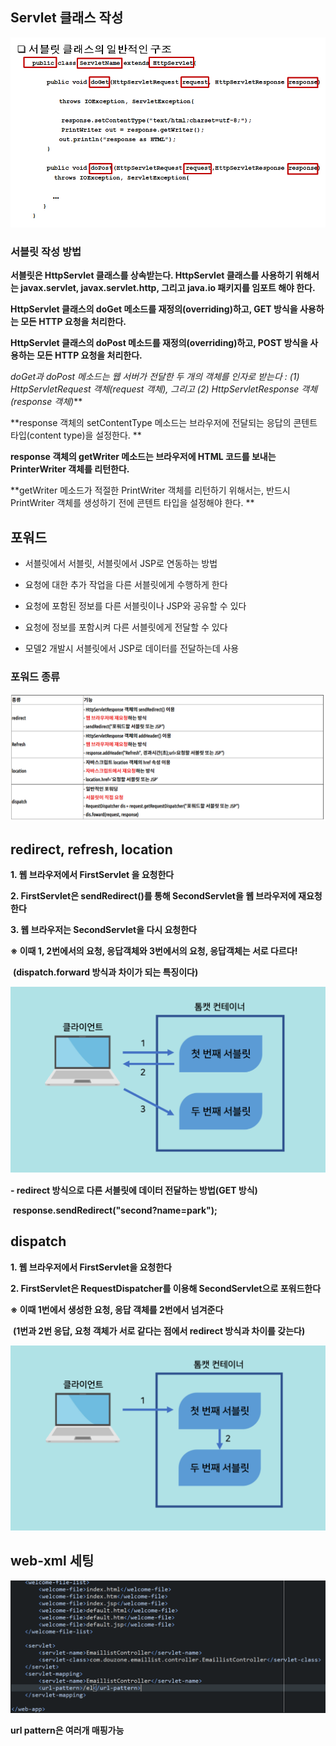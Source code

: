 ## Servlet 클래스 작성

![image-20211008153321337](img/image-20211008153321337.png)



### 서블릿 작성 방법

**서블릿은 HttpServlet 클래스를 상속받는다. HttpServlet 클래스를 사용하기 위해서는 javax.servlet, javax.servlet.http, 그리고 java.io 패키지를 임포트 해야 한다.**

**HttpServlet 클래스의 doGet 메소드를 재정의(overriding)하고, GET 방식을 사용하는 모든 HTTP 
 요청을 처리한다.**

**HttpServlet 클래스의 doPost 메소드를 재정의(overriding)하고, POST 방식을 사용하는 모든 HTTP 
 요청을 처리한다.**

**doGet과 doPost 메소드는 웹 서버가 전달한 두 개의 객체를 인자로 받는다 : (1) HttpServletRequest 
 객체(*request* 객체*)*, 그리고 (2) HttpServletResponse 객체(*response* 객체*)***

**response 객체의 setContentType 메소드는 브라우저에 전달되는 응답의 콘텐트 타입(content type)을 설정한다. ** 

**response 객체의 getWriter 메소드는 브라우저에 HTML 코드를 보내는 PrinterWriter 객체를 리턴한다.**

**getWriter 메소드가 적절한 PrintWriter 객체를 리턴하기 위해서는, 반드시 PrintWriter 객체를 생성하기 전에 콘텐트 타입을 설정해야 한다. **



## 포워드 

- 서블릿에서 서블릿, 서블릿에서 JSP로 연동하는 방법

- 요청에 대한 추가 작업을 다른 서블릿에게 수행하게 한다

- 요청에 포함된 정보를 다른 서블릿이나 JSP와 공유할 수 있다

- 요청에 정보를 포함시켜 다른 서블릿에게 전달할 수 있다

- 모델2 개발시 서블릿에서 JSP로 데이터를 전달하는데 사용



### 포워드 종류

![image-20211008154830733](img/image-20211008154830733.png)



## **redirect, refresh, location**

**1. 웹 브라우저에서 FirstServlet 을 요청한다**

  **2. FirstServlet은 sendRedirect()를 통해 SecondServlet을 웹 브라우저에 재요청한다**

  **3. 웹 브라우저는 SecondServlet을 다시 요청한다**

  **※ 이때 1, 2번에서의 요청, 응답객체와 3번에서의 요청, 응답객체는 서로 다르다!**

​    **(dispatch.forward 방식과 차이가 되는 특징이다)**



![image-20211008155042897](img/image-20211008155042897.png)

 **- redirect 방식으로 다른 서블릿에 데이터 전달하는 방법(GET 방식)**

​    **response.sendRedirect("second?name=park");**



##  **dispatch**

 **1. 웹 브라우저에서 FirstServlet을 요청한다**

  **2. FirstServlet은 RequestDispatcher를 이용해 SecondServlet으로 포워드한다**

  **※ 이때 1번에서 생성한 요청, 응답 객체를 2번에서 넘겨준다**

​    **(1번과 2번 응답, 요청 객체가 서로 같다는 점에서 redirect 방식과 차이를 갖는다)**

![image-20211008155200157](img/image-20211008155200157.png)



## web-xml 세팅

![image-20211008161504281](img/image-20211008161504281.png)

**url pattern은 여러개 매핑가능**

